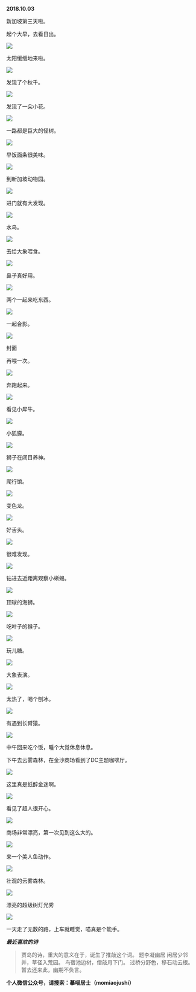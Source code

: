 
          
            
**2018.10.03**

新加坡第三天啦。

起个大早，去看日出。




![](img/51001-40e98cfefd48cd4f.jpg)




太阳缓缓地来啦。




![](img/51001-3bbe68400b8ad890.jpg)




发现了个秋千。




![](img/51001-3a29b758d21386e5.jpg)




发现了一朵小花。




![](img/51001-c6615d0476dd106e.jpg)




一路都是巨大的怪树。




![](img/51001-aad52fe7da91e225.jpg)




早饭面条很美味。




![](img/51001-b6de6cbe6ea518c1.jpg)




到新加坡动物园。




![](img/51001-0886ec0f1df0f173.jpg)




进门就有大发现。




![](img/51001-35fa298602f4326e.jpg)




水鸟。




![](img/51001-5d68cd0cc1bf995c.jpg)




去给大象喂食。




![](img/51001-5460a33c84d10365.jpg)




鼻子真好用。




![](img/51001-48eb32dc51f82533.jpg)




两个一起来吃东西。




![](img/51001-3ddef04f27f99f2f.jpg)




一起合影。




![](img/51001-265e85a402fbc234.jpg)

封面


再喂一次。




![](img/51001-f6c62e4d26f97263.jpg)




奔跑起来。




![](img/51001-9e938b93543d082f.jpg)




看见小犀牛。




![](img/51001-d8e911910f5b51f8.jpg)




小狐獴。




![](img/51001-e9ec426b87bbdb24.jpg)




狮子在闭目养神。




![](img/51001-fb54ab24cbd925d9.jpg)




爬行馆。




![](img/51001-a978411e26166f15.jpg)




变色龙。




![](img/51001-b2e65b26fe08cbf3.jpg)




好舌头。




![](img/51001-f41dd642138e6cd5.jpg)




很难发现。




![](img/51001-1a60f4bb2e8f814b.jpg)




钻进去近距离观察小蜥蜴。




![](img/51001-c7a298ce30bd94d5.jpg)




顶球的海狮。




![](img/51001-d240e4f797856831.jpg)




吃叶子的猴子。




![](img/51001-16cf411ebf752991.jpg)




玩儿糖。




![](img/51001-cae2984a81e7a2de.jpg)




大象表演。




![](img/51001-8acfb0ff4ade1a16.jpg)




太热了，喝个刨冰。




![](img/51001-688d39c7a582d41e.jpg)




有遇到长臂猿。




![](img/51001-f2dd1c92eeb8a467.jpg)




中午回来吃个饭，睡个大觉休息休息。

下午去云雾森林，在金沙商场看到了DC主题咖啡厅。




![](img/51001-be474f82093337bb.jpg)




这里真是纸醉金迷啊。




![](img/51001-a51d69a7768f5589.jpg)




看见了超人很开心。




![](img/51001-c2b86a433204eb2e.jpg)




商场非常漂亮，第一次见到这么大的。




![](img/51001-5578c933db70236c.jpg)




来一个美人鱼动作。




![](img/51001-7dbeadfa3299b237.jpg)




壮观的云雾森林。




![](img/51001-11da32b1d09b6e77.jpg)




漂亮的超级树灯光秀




![](img/51001-6b8ae01ee9a81487.jpg)




一天走了无数的路，上车就睡觉，喵真是个能手。


***最近喜欢的诗***
>贾岛的诗，重大的意义在于，诞生了推敲这个词。
题李凝幽居
闲居少邻并，草径入荒园。
鸟宿池边树，僧敲月下门。
过桥分野色，移石动云根。
暂去还来此，幽期不负言。




**个人微信公众号，请搜索：摹喵居士（momiaojushi）**

          
        